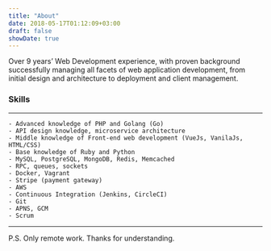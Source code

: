 ```yaml
---
title: "About"
date: 2018-05-17T01:12:09+03:00
draft: false
showDate: true
---
```


Over 9 years’ Web Development experience, with proven background successfully managing all facets of web application development, from initial design and architecture to deployment and client management.

### Skills
---
    - Advanced knowledge of PHP and Golang (Go)
    - API design knowledge, microservice architecture
    - Middle knowledge of Front-end web development (VueJs, VanilaJs, HTML/CSS)
    - Base knowledge of Ruby and Python
    - MySQL, PostgreSQL, MongoDB, Redis, Memcached
    - RPC, queues, sockets
    - Docker, Vagrant
    - Stripe (payment gateway)
    - AWS
    - Continuous Integration (Jenkins, CircleCI)
    - Git
    - APNS, GCM
    - Scrum

---
P.S. Only remote work. Thanks for understanding.
